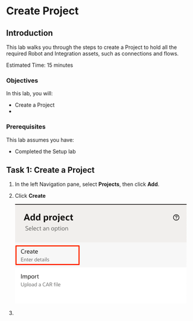 # Create Project

## Introduction

This lab walks you through the steps to create a Project to hold all the required Robot and Integration assets, such as connections and flows.

Estimated Time: 15 minutes

### Objectives

In this lab, you will:

- Create a Project
- 

### Prerequisites
This lab assumes you have:
- Completed the Setup lab


## Task 1: Create a Project

1. In the left Navigation pane, select **Projects**, then click **Add**.

2. Click  **Create**

    ![Click Create](./images/create-project_add.png " ")

3. 